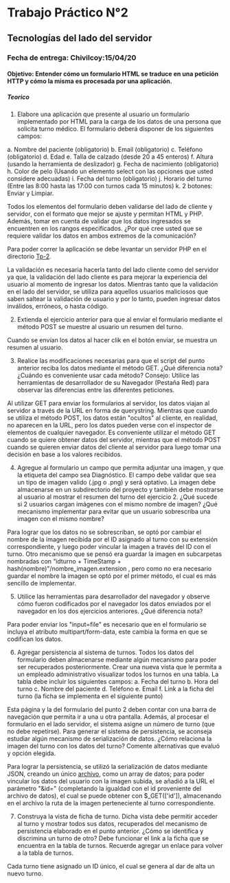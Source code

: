 <h1>Trabajo Práctico N°2</h1>
<h2>Tecnologías del lado del servidor</h2>

<h3>Fecha de entrega: Chivilcoy:15/04/20</h3>

<h4>Objetivo: Entender cómo un formulario HTML se traduce en una petición HTTP y cómo la misma es procesada por una aplicación.</h4>

<h5>Teorico</h5>

1. Elabore una aplicación que presente al usuario un formulario implementado por HTML para la carga de los datos de una persona que solicita turno médico. El formulario deberá disponer de los siguientes campos:

a. Nombre del paciente (obligatorio)
b. Email (obligatorio)
c. Teléfono (obligatorio)
d. Edad
e. Talla de calzado (desde 20 a 45 enteros)
f. Altura (usando la herramienta de deslizador)
g. Fecha de nacimiento (obligatorio)
h. Color de pelo (Usando un elemento select con las opciones que usted considere adecuadas)
i. Fecha del turno (obligatorio)
j. Horario del turno (Entre las 8:00 hasta las 17:00 con turnos cada 15 minutos)
k. 2 botones: Enviar y Limpiar.

Todos los elementos del formulario deben validarse del lado de cliente y servidor, con el formato que mejor se ajuste y permitan HTML y PHP. Además, tomar en cuenta de validar que los datos ingresados se encuentren en los rangos especificados. ¿Por qué cree usted que se requiere validar los datos en ambos extremos de la comunicación?

Para poder correr la aplicación se debe levantar un servidor PHP en el directorio  <a href="Tp-2">Tp-2</a>.

La validación es necesaria hacerla tanto del lado cliente como del servidor ya que, la validación del lado cliente es para mejorar la experiencia del usuario al momento de ingresar los datos. Mientras tanto que la validación en el lado del servidor, se utiliza para aquellos usuarios maliciosos que saben saltear la validación de usuario y por lo tanto, pueden ingresar datos inválidos, erróneos, o hasta código.

2. Extienda el ejercicio anterior para que al enviar el formulario mediante el método POST se muestre al usuario un resumen del turno.

Cuando se envían los datos al hacer clik en el botón enviar, se muestra un resumen al usuario.

3. Realice las modificaciones necesarias para que el script del punto anterior reciba los datos mediante el método GET. ¿Qué diferencia nota? ¿Cuándo es conveniente usar cada método? Consejo: Utilice las herramientas de desarrollador de su Navegador (Pestaña Red) para observar las diferencias entre las diferentes peticiones.

Al utilizar GET para enviar los formularios al servidor, los datos viajan al servidor a través de la URL en forma de querystring. Mientras que cuando se utiliza el método POST, los datos están "ocultos" al cliente, en realidad, no aparecen en la URL, pero los datos pueden verse con el inspector de elementos de cualquier navegador. 
Es conveniente utilizar el método GET cuando se quiere obtener datos del servidor, mientras que el método POST cuando se quieren enviar datos del cliente al servidor para luego tomar una decisión en base a los valores recibidos.

4. Agregue al formulario un campo que permita adjuntar una imagen, y que la etiqueta del campo sea Diagnóstico. El campo debe validar que sea un tipo de imagen valido (.jpg o .png) y será optativo. La imagen debe almacenarse en un subdirectorio del proyecto y también debe mostrarse al usuario al mostrar el resumen del turno del ejercicio 2. ¿Qué sucede si 2 usuarios cargan imágenes con el mismo nombre de imagen? ¿Qué mecanismo implementar para evitar que un usuario sobrescriba una imagen con el mismo nombre?

Para lograr que los datos no se sobrescriban, se optó por cambiar el nombre de la imagen recibida por el ID asignado al turno con su extensión correspondiente, y luego poder vincular la imagen a través del ID con el turno.
Otro mecanismo que se pensó era guardar la imagen en subcarpetas nombradas con “idturno + TimeStamp + hash(nombre)"/nombre_imagen.extension , pero como no era necesario guardar el nombre la imagen se optó por el primer método, el cual es más sencillo de implementar. 

5. Utilice las herramientas para desarrollador del navegador y observe cómo fueron codificados por el navegador los datos enviados por el navegador en los dos ejercicios anteriores. ¿Qué diferencia nota?

Para poder enviar los "input=file" es necesario que en el formulario se incluya el atributo multipart/form-data, este cambia la forma en que se codifican los datos.

6. Agregar persistencia al sistema de turnos. Todos los datos del formulario deben almacenarse mediante algún mecanismo para poder ser recuperados posteriormente. Crear una nueva vista que le permita a un empleado administrativo visualizar todos los turnos en una tabla. La tabla debe incluir los siguientes campos: 
a. Fecha del turno 
b. Hora del turno 
c. Nombre del paciente 
d. Teléfono 
e. Email 
f. Link a la ficha del turno (la ficha se implementa en el siguiente punto) 

Esta página y la del formulario del punto 2 deben contar con una barra de navegación que permita ir a una u otra pantalla. Además, al procesar el formulario en el lado servidor, el sistema asigne un número de turno (que no debe repetirse). Para generar el sistema de persistencia, se aconseja estudiar algún mecanismo de serialización de datos. ¿Cómo relaciona la imagen del turno con los datos del turno? Comente alternativas que evaluó y opción elegida.

Para lograr la persistencia, se utilizó la serialización de datos mediante JSON, creando un único <a href= "turnos.json">archivo</a>, como un array de datos; para poder vincular los datos del usuario con la imagen subida, se añadió a la URL el parámetro "&id=" (completando la igualdad con el id proveniente del archivo de datos), el cual se puede obtener con $_GET(['id']), almacenando en el archivo la ruta de la imagen perteneciente al turno correspondiente.

7. Construya la vista de ficha de turno. Dicha vista debe permitir acceder al turno y mostrar todos sus datos, recuperados del mecanismo de persistencia elaborado en el punto anterior. ¿Cómo se identifica y discrimina un turno de otro? Debe funcionar el link a la ficha que se encuentra en la tabla de turnos. Recuerde agregar un enlace para volver a la tabla de turnos.

Cada turno tiene asignado un ID único, el cual se genera al dar de alta un nuevo turno.
